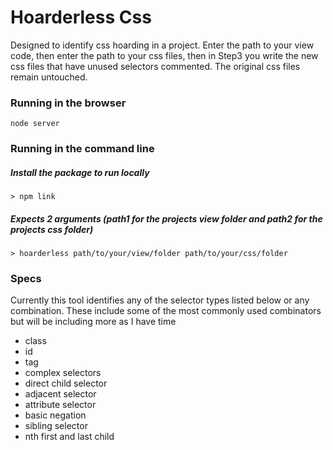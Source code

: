 # Hoarderless Css
Designed to identify css hoarding in a project. Enter the path to your view code, then enter the path to your css files, then in Step3 you write the new css files that have unused selectors commented. The original css files remain untouched.

### Running in the browser

    node server

### Running in the command line
##### Install the package to run locally
    > npm link

##### Expects 2 arguments (path1 for the projects view folder and path2 for the projects css folder)
    > hoarderless path/to/your/view/folder path/to/your/css/folder

### Specs
Currently this tool identifies any of the selector types listed below or any combination. These include some of the most commonly used combinators but will be including more as I have time
* class
* id
* tag
* complex selectors
* direct child selector
* adjacent selector
* attribute selector
* basic negation
* sibling selector
* nth first and last child


